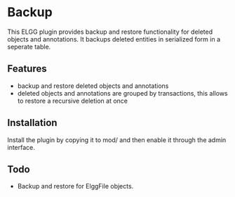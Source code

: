 Backup
======
This ELGG plugin provides backup and restore functionality for deleted objects and annotations. It backups deleted entities in serialized form in a seperate table.

## Features
* backup and restore deleted objects and annotations
* deleted objects and annotations are grouped by transactions, this allows to restore a recursive deletion at once

## Installation
Install the plugin by copying it to mod/ and then enable it through the admin interface.

## Todo
* Backup and restore for ElggFile objects.